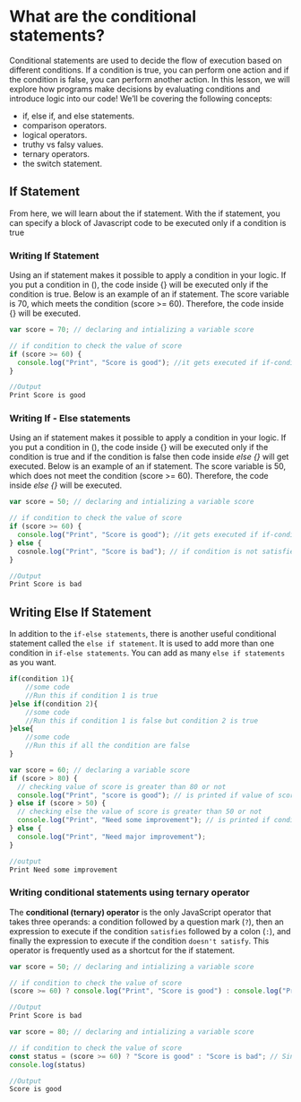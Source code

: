 # What are the conditional statements?

Conditional statements are used to decide the flow of execution based on different conditions. If a condition is true, you can perform one action and if the condition is false, you can perform another action.
In this lesson, we will explore how programs make decisions by evaluating conditions and introduce logic into our code! We’ll be covering the following concepts:

- if, else if, and else statements.
- comparison operators.
- logical operators.
- truthy vs falsy values.
- ternary operators.
- the switch statement.

## If Statement

From here, we will learn about the if statement. With the if statement, you can specify a block of Javascript code to be executed only if a condition is true

### Writing If Statement

Using an if statement makes it possible to apply a condition in your logic. If you put a condition in (), the code inside {} will be executed only if the condition is true. Below is an example of an if statement. The score variable is 70, which meets the condition (score >= 60). Therefore, the code inside {} will be executed.

```js
var score = 70; // declaring and intializing a variable score

// if condition to check the value of score
if (score >= 60) {
  console.log("Print", "Score is good"); //it gets executed if if-condition gets satisfied.
}
```

```js
//Output
Print Score is good
```

### Writing If - Else statements

Using an if statement makes it possible to apply a condition in your logic. If you put a condition in (), the code inside {} will be executed only if the condition is true and if the condition is false then code inside _else {}_ will get executed. Below is an example of an if statement. The score variable is 50, which does not meet the condition (score >= 60). Therefore, the code inside _else {}_ will be executed.

```js
var score = 50; // declaring and intializing a variable score

// if condition to check the value of score
if (score >= 60) {
  console.log("Print", "Score is good"); //it gets executed if if-condition gets satisfied but not in this case.
} else {
  cosnole.log("Print", "Score is bad"); // if condition is not satisfied.
}
```

```js
//Output
Print Score is bad
```

## Writing Else If Statement

In addition to the `if-else statements`, there is another useful conditional statement called the `else if statement`.
It is used to add more than one condition in `if-else statements`. You can add as many `else if statements` as you want.

```js
if(condition 1){
    //some code
    //Run this if condition 1 is true
}else if(condition 2){
    //some code
    //Run this if condition 1 is false but condition 2 is true
}else{
    //some code
    //Run this if all the condition are false
}
```

```js
var score = 60; // declaring a variable score
if (score > 80) {
  // checking value of score is greater than 80 or not
  console.log("Print", "score is good"); // is printed if value of score is greater than 80
} else if (score > 50) {
  // checking else the value of score is greater than 50 or not
  console.log("Print", "Need some improvement"); // is printed if condition in else is satisfied.
} else {
  console.log("Print", "Need major improvement");
}
```

```js
//output
Print Need some improvement
```
### Writing conditional statements using ternary operator

The **conditional (ternary) operator** is the only JavaScript operator that takes three operands: a condition followed by a question mark (`?`), then an expression to execute if the condition `satisfies` followed by a colon (`:`), and finally the expression to execute if the condition `doesn't satisfy`. This operator is frequently used as a shortcut for the if statement.

```js
var score = 50; // declaring and intializing a variable score

// if condition to check the value of score
(score >= 60) ? console.log("Print", "Score is good") : console.log("Print", "Score is bad"); // Since condition doesn't gets satisfied, so expression from right side of : will execute

```

```js
//Output
Print Score is bad
```
```js
var score = 80; // declaring and intializing a variable score

// if condition to check the value of score
const status = (score >= 60) ? "Score is good" : "Score is bad"; // Since condition gets satisfied, so data from left side of : will be store inside status
console.log(status)
```

```js
//Output
Score is good
```
